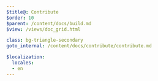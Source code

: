 ```yaml
---
$title@: Contribute
$order: 10
$parent: /content/docs/build.md
$view: /views/doc_grid.html

class: bg-triangle-secondary
goto_internal: /content/docs/contribute/contribute.md

$localization:
  locales:
  - en
---
```

